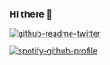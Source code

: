 ### Hi there 👋

[![github-readme-twitter](https://github-readme-twitter.gazf.vercel.app/api?id=marydotdev&layout=wide)](https://twitter.com/marydotdev)

[![spotify-github-profile](https://spotify-github-profile.vercel.app/api/view?uid=mhaedrich&cover_image=true&theme=novatorem&bar_color=53b14f&bar_color_cover=false)](https://github.com/kittinan/spotify-github-profile)

<!--
**marydotdev/marydotdev** is a ✨ _special_ ✨ repository because its `README.md` (this file) appears on your GitHub profile.

Here are some ideas to get you started:

- 🔭 I’m currently working on ...
- 🌱 I’m currently learning ...
- 👯 I’m looking to collaborate on ...
- 🤔 I’m looking for help with ...
- 💬 Ask me about ...
- 📫 How to reach me: ...
- 😄 Pronouns: ...
- ⚡ Fun fact: ...
-->
